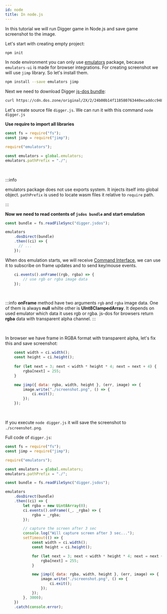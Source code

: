 ```yaml
---
id: node
title: In node.js
---
```


In this tutorial we will run Digger game in Node.js and save game screenshot to the image.

Let's start with creating empty project:

```sh
npm init
```

In node environment you can only use [emulators](https://www.npmjs.com/package/emulators) package, because `emulators-ui` is made for browser integrations. For creating screenshot we will use `jimp` library. So let's install them.

```sh
npm install --save emulators jimp
``` 

Next we need to download Digger [js-dos bundle](jsdos-bundle):
```sh
curl https://cdn.dos.zone/original/2X/2/24b00b14f118580763440ecaddcc948f8cb94f14.jsdos -o digger.jsdos
```

Let's create source file `digger.js`. We can run it with this command `node digger.js`

**Use require to import all libraries**
```js
const fs = require("fs");
const jimp = require("jimp");

require("emulators");

const emulators = global.emulators;
emulators.pathPrefix = "./";
```

<br/>

:::info

emulators package does not use exports system. It injects itself into global object.
`pathPrefix` is used to locate wasm files it relative to `require` path.

:::

**Now we need to read contents of `jsdos bundle` and start emulation**
```js
const bundle = fs.readFileSync("digger.jsdos");

emulators
    .dosDirect(bundle)
    .then((ci) => {
      // ...
    });
```

When dos emulation starts, we will receive [Command Interface](command-interface), we can use it
to subscribe on frame updates and to send key/mouse events.

```js
    ci.events().onFrame((rgb, rgba) => {
        // use rgb or rgba image data
    });
```

<br/>

:::info
**onFrame** method have two arguments `rgb` and `rgba` image data. One of them is always **null** whilte other is **UInt8ClampedArray**. It depends on used emulator which data it uses rgb or rgba. js-dos for browsers return **rgba** data
with transparent alpha channel.
:::

<br/>

In browser we have frame in RGBA format with transparent alpha, let's fix this and save screenshot:

```js
    const width = ci.width();
    const height = ci.height();
    
    for (let next = 3; next < width * height * 4; next = next + 4) {
        rgba[next] = 255;
    }

    new jimp({ data: rgba, width, height }, (err, image) => {
        image.write("./screenshot.png", () => {
            ci.exit();
        });
    });
```

<br/>

If you execute `node digger.js` it will save the screenshot to `./screenshot.png`.

Full code of `digger.js`:
```js
const fs = require("fs");
const jimp = require("jimp");

require("emulators");

const emulators = global.emulators;
emulators.pathPrefix = "./";

const bundle = fs.readFileSync("digger.jsdos");

emulators
    .dosDirect(bundle)
    .then((ci) => {
        let rgba = new Uint8Array(0);
        ci.events().onFrame((_, _rgba) => {
            rgba = _rgba;
        });

        // capture the screen after 3 sec
        console.log("Will capture screen after 3 sec...");
        setTimeout(() => {
            const width = ci.width();
            const height = ci.height();

            for (let next = 3; next < width * height * 4; next = next + 4) {
                rgba[next] = 255;
            }           

            new jimp({ data: rgba, width, height }, (err, image) => {
                image.write("./screenshot.png", () => {
                    ci.exit();
                });
            });
        }, 3000);
    })
    .catch(console.error);
```
